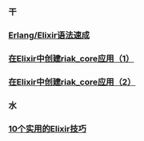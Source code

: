 ### 干
### [Erlang/Elixir语法速成](crash-course.md)
### [在Elixir中创建riak_core应用（1）](create-a-riak_core-app-in-elixir-1.md)
### [在Elixir中创建riak_core应用（2）](create-a-riak_core-app-in-elixir-2.md)

### 水
### [10个实用的Elixir技巧](10-killer-elixir-tips.md)
